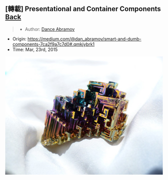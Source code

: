 ## [轉載] Presentational and Container Components [Back](./../post.md)

> - Author: [Dance Abramov](https://medium.com/@dan_abramov)
- Origin: https://medium.com/@dan_abramov/smart-and-dumb-components-7ca2f9a7c7d0#.qmkjybrk1
- Time: Mar, 23rd, 2015

![](./1.jpeg)


